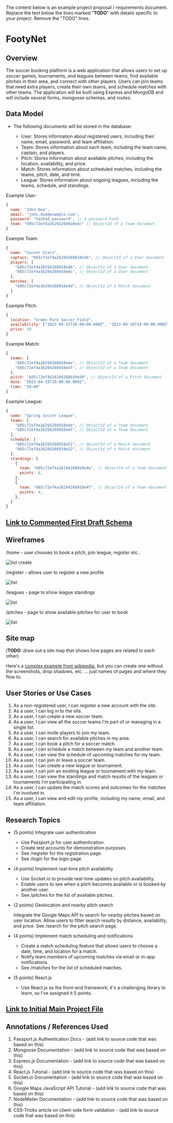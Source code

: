The content below is an example project proposal / requirements document. Replace the text below the lines marked "__TODO__" with details specific to your project. Remove the "TODO" lines.

# FootyNet

## Overview

The soccer booking platform is a web application that allows users to set up soccer games, tournaments, and leagues between teams, find available pitches in their area, and connect with other players. Users can join teams that need extra players, create their own teams, and schedule matches with other teams. The application will be built using Express and MongoDB and will include several forms, mongoose schemas, and routes.

## Data Model

* The following documents will be stored in the database:

  * User: Stores information about registered users, including their name, email, password, and team affiliation.
  * Team: Stores information about each team, including the team name, captain, and players.
  * Pitch: Stores information about available pitches, including the location, availability, and price.
  * Match: Stores information about scheduled matches, including the teams, pitch, date, and time.
  * League: Stores information about ongoing leagues, including the teams, schedule, and standings.

Example User:
```javascript
{
  name: "John Doe",
  email: "john.doe@example.com",
  password: "hashed_password", // a password hash
  team: "605c72ef4a16294268910e4c" // ObjectId of a Team document
}
```

Example Team:
```javascript
{
  name: "Soccer Stars",
  captain: "605c72ef4a16294268910e4b", // ObjectId of a User document
  players: [
    "605c72ef4a16294268910e4b", // ObjectId of a User document
    "605c72ef4a16294268910e4c", // ObjectId of a User document
  ],
  matches: [
    "605c72ef4a16294268910e4d", // ObjectId of a Match document
  ]
}
```
Example Pitch:
```javascript
{
  location: "Green Park Soccer Field",
  availability: ["2023-04-15T10:00:00.000Z", "2023-04-16T14:00:00.000Z"],
  price: 50
}
```
Example Match:
```javascript
{
  teams: [
    "605c72ef4a16294268910e4e", // ObjectId of a Team document
    "605c72ef4a16294268910e4f", // ObjectId of a Team document
  ],
  pitch: "605c72ef4a16294268910e50", // ObjectId of a Pitch document
  date: "2023-04-15T10:00:00.000Z",
  time: "10:00"
}
```

Example League:
```javascript
{
  name: "Spring Soccer League",
  teams: [
    "605c72ef4a16294268910e4e", // ObjectId of a Team document
    "605c72ef4a16294268910e4f", // ObjectId of a Team document
  ],
  schedule: [
    "605c72ef4a16294268910e51", // ObjectId of a Match document
    "605c72ef4a16294268910e52", // ObjectId of a Match document
  ],
  standings: [
    {
      team: "605c72ef4a16294268910e4e", // ObjectId of a Team document
      points: 6,
    },
    {
      team: "605c72ef4a16294268910e4f", // ObjectId of a Team document
      points: 4,
    },
  ]
}
```

## [Link to Commented First Draft Schema](db.mjs) 

## Wireframes

/home - user chooses to book a pitch, join league, register etc..

![list create](documentation/home.png)

/register - allows user to register a new profile

![list](documentation/profile.png)

/leagues - page to show league standings

![list](documentation/league.png)

/pitches - page to show available pitches for user to book

![list](documentation/pitch.png)



## Site map

(__TODO__: draw out a site map that shows how pages are related to each other)

Here's a [complex example from wikipedia](https://upload.wikimedia.org/wikipedia/commons/2/20/Sitemap_google.jpg), but you can create one without the screenshots, drop shadows, etc. ... just names of pages and where they flow to.

## User Stories or Use Cases

1. As a non-registered user, I can register a new account with the site.
2. As a user, I can log in to the site.
3. As a user, I can create a new soccer team.
4. As a user, I can view all the soccer teams I'm part of or managing in a single list.
5. As a user, I can invite players to join my team.
6. As a user, I can search for available pitches in my area.
7. As a user, I can book a pitch for a soccer match.
8. As a user, I can schedule a match between my team and another team.
9. As a user, I can view the schedule of upcoming matches for my team.
10. As a user, I can join or leave a soccer team.
11. As a user, I can create a new league or tournament.
12. As a user, I can join an existing league or tournament with my team.
13. As a user, I can view the standings and match results of the leagues or tournaments I'm participating in.
14. As a user, I can update the match scores and outcomes for the matches I'm involved in.
15. As a user, I can view and edit my profile, including my name, email, and team affiliation.

## Research Topics

* (5 points) Integrate user authentication

  * Use Passport.js for user authentication.
  * Create test accounts for demonstration purposes.
  * See /register for the registration page.
  * See /login for the login page.
  
* (4 points) Implement real-time pitch availability

  * Use Socket.io to provide real-time updates on pitch availability.
  * Enable users to see when a pitch becomes available or is booked by another user.
  * See /pitches for the list of available pitches.
  
* (2 points) Geolocation and nearby pitch search

  Integrate the Google Maps API to search for nearby pitches based on user location.
  Allow users to filter search results by distance, availability, and price.
  See /search for the pitch search page.
 
* (4 points) Implement match scheduling and notifications

  * Create a match scheduling feature that allows users to choose a date, time, and location for a match.
  * Notify team members of upcoming matches via email or in-app notifications.
  * See /matches for the list of scheduled matches.
  
* (5 points) React.js

  * Use React.js as the front-end framework; it's a challenging library to learn, so I've assigned it 5 points.


## [Link to Initial Main Project File](app.mjs) 

## Annotations / References Used

1. Passport.js Authentication Docs - (add link to source code that was based on this)
2. Mongoose Documentation - (add link to source code that was based on this)
3. Express.js Documentation - (add link to source code that was based on this)
4. React.js Tutorial - (add link to source code that was based on this)
5. Socket.io Documentation - (add link to source code that was based on this)
6. Google Maps JavaScript API Tutorial - (add link to source code that was based on this)
7. NodeMailer Documentation - (add link to source code that was based on this)
8. CSS-Tricks article on client-side form validation - (add link to source code that was based on this)

